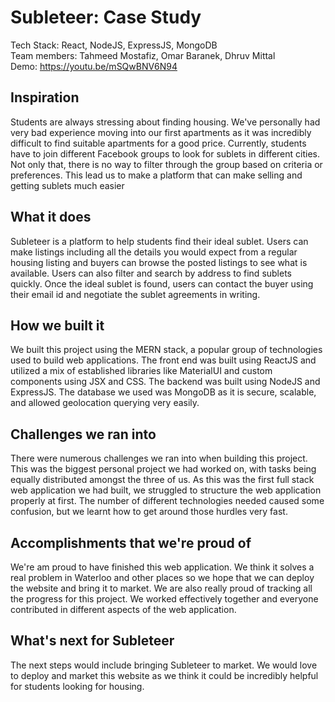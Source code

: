 Subleteer: Case Study
=======

Tech Stack: React, NodeJS, ExpressJS, MongoDB  
Team members: Tahmeed Mostafiz, Omar Baranek, Dhruv Mittal  
Demo: https://youtu.be/mSQwBNV6N94  

Inspiration
-----------
Students are always stressing about finding housing. We've personally had very bad experience moving into our first apartments as it was incredibly difficult to find suitable apartments for a good price. Currently, students have to join different Facebook groups to look for sublets in different cities. Not only that, there is no way to filter through the group based on criteria or preferences. This lead us to make a platform that can make selling and getting sublets much easier

What it does
-----------
Subleteer is a platform to help students find their ideal sublet. Users can make listings including all the details you would expect from a regular housing listing and buyers can browse the posted listings to see what is available. Users can also filter and search by address to find sublets quickly. Once the ideal sublet is found, users can contact the buyer using their email id and negotiate the sublet agreements in writing.

How we built it
-----------
We built this project using the MERN stack, a popular group of technologies used to build web applications. The front end was built using ReactJS and utilized a mix of established libraries like MaterialUI and custom components using JSX and CSS. The backend was built using NodeJS and ExpressJS. The database we used was MongoDB as it is secure, scalable, and allowed geolocation querying very easily.

Challenges we ran into
-----------
There were numerous challenges we ran into when building this project. This was the biggest personal project we had worked on, with tasks being equally distributed amongst the three of us. As this was the first full stack web application we had built, we struggled to structure the web application properly at first. The number of different technologies needed caused some confusion, but we learnt how to get around those hurdles very fast.

Accomplishments that we're proud of
-----------
We're am proud to have finished this web application. We think it solves a real problem in Waterloo and other places so we hope that we can deploy the website and bring it to market. We are also really proud of tracking all the progress for this project. We worked effectively together and everyone contributed in different aspects of the web application.

What's next for Subleteer
-----------
The next steps would include bringing Subleteer to market. We would love to deploy and market this website as we think it could be incredibly helpful for students looking for housing.
